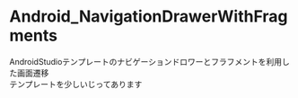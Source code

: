 # Android_NavigationDrawerWithFragments
AndroidStudioテンプレートのナビゲーションドロワーとフラフメントを利用した画面遷移  
テンプレートを少しいじってあります
